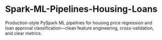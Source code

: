 # Spark-ML-Pipelines-Housing-Loans
Production-style PySpark ML pipelines for housing price regression and loan approval classification—clean feature engineering, cross-validation, and clear metrics.
